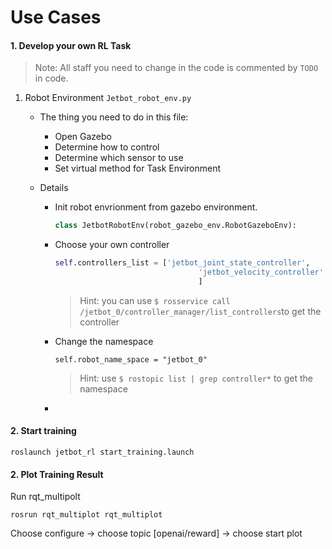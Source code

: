 # Use Cases

#### 1. Develop your own RL Task

> Note: All staff you need to change in the code is commented by `TODO` in code. 

1. Robot Environment `Jetbot_robot_env.py`

   * The thing you need to do in this file:

     * Open Gazebo
     * Determine how to control
     * Determine which sensor to use
     * Set virtual method for Task Environment

   * Details

     * Init robot envrionment from gazebo environment.

       ```python
       class JetbotRobotEnv(robot_gazebo_env.RobotGazeboEnv):
       ```

     * Choose your own controller

       ```python
       self.controllers_list = ['jetbot_joint_state_controller',
                                       'jetbot_velocity_controller'
                                       ]
       ```

       > Hint: you can use `$ rosservice call /jetbot_0/controller_manager/list_controllers`to get the controller

     * Change the namespace

       ```
       self.robot_name_space = "jetbot_0"
       ```

       > Hint: use `$ rostopic list | grep controller*` to get the namespace

     * 

#### 2. Start training

```shell
roslaunch jetbot_rl start_training.launch
```

#### 2. Plot Training Result

Run rqt_multipolt

```shell
rosrun rqt_multiplot rqt_multiplot
```

Choose configure -> choose topic [openai/reward] -> choose start plot 

